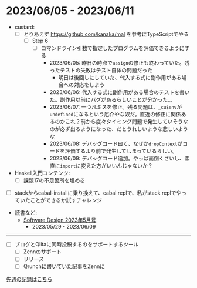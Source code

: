 # 2023/06/05 - 2023/06/11

- custard:
    - [ ] とりあえず <https://github.com/kanaka/mal> を参考にTypeScriptでやる
        - [ ] Step 6
            - [ ] コマンドライン引数で指定したプログラムを評価できるようにする
                - 2023/06/05: 昨日の時点で`assign`の修正も終わっていた。残ったテストの失敗はテスト自体の問題だった
                    - 明日は後回しにしていた、代入する式に副作用がある場合への対応をしよう
                - 2023/06/06: 代入する式に副作用がある場合のテストを書いた。副作用以前にバグがあるらしいことが分かった...
                - 2023/06/07: 一つ凡ミスを修正。残る問題は、`_cu$env`が`undefined`になるという厄介やな奴だ。直近の修正に関係あるのかこれ？前から度々タイミング問題で発生していそうなのが必ず出るようになった、だとうれしいような悲しいような
                - 2023/06/08: デバッグコード曰く、なぜか`dropContext`がコードを評価するより前で発生してしまっているらしい。
                - 2023/06/09: デバッグコード追加。やっぱ面倒くさいし、素直に`import`に変えた方がいいんじゃないか？
- Haskell入門コンテンツ:
    - [ ] 課題17の不足箇所を埋める
- [ ] stackからcabal-installに乗り換えて、cabal replで、私がstack replでやっていたことができるか試すチャレンジ
- 読書など:
    - [Software Design 2023年5月号](https://gihyo.jp/magazine/SD/archive/2023/202305)
        - 2023/05/29 - 2023/06/09

------

- [ ] ブログとQiitaに同時投稿するのをサポートするツール
    - [ ] Zennのサポート
    - [ ] リリース
    - [ ] Qrunchに書いていた記事をZennに

[先週の記録はこちら](https://github.com/igrep/daily-commits/blob/53f61564b900257b0ff2dcda9e07ad3d2ea80d35/yesterday.md)
